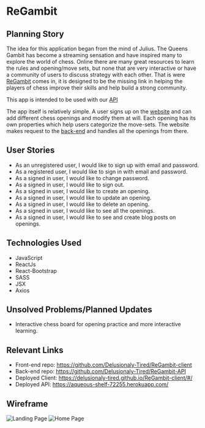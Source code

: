 # ReGambit  

## Planning Story

The idea for this application began from the mind of Julius. The Queens Gambit has become a streaming sensation and have inspired many to explore the world of chess. Online there are many great resources to learn the rules and opening/move sets, but none that are very interactive or have a community of users to discuss strategy with each other. That is were [ReGambit](https://github.com/Delusionaly-Tired/ReGambit-client) comes in, it is designed to be the missing link in helping the players of chess improve their skills and help build a strong community.  

This app is intended to be used with our [API](https://github.com/Delusionaly-Tired/ReGambit-API)

The app itself is relatively simple. A user signs up on the [website](https://delusionaly-tired.github.io/ReGambit-client/#/) and can add different chess openings and modify them at will. Each opening has its own properties which help users categorize the move-sets. The website makes request to the [back-end](https://aqueous-shelf-72255.herokuapp.com/) and handles all the openings from there.

## User Stories

- As an unregistered user, I would like to sign up with email and password.
- As a registered user, I would like to sign in with email and password.
- As a signed in user, I would like to change password.
- As a signed in user, I would like to sign out.
- As a signed in user, I would like to create an opening.
- As a signed in user, I would like to update an opening.
- As a signed in user, I would like to delete an opening.
- As a signed in user, I would like to see all the openings.
- As a signed in user, I would like to see and create blog posts on openings.

## Technologies Used

- JavaScript
- ReactJs
- React-Bootstrap
- SASS
- JSX
- Axios

## Unsolved Problems/Planned Updates

- Interactive chess board for opening practice and more interactive learning.

## Relevant Links

- Front-end repo: https://github.com/Delusionaly-Tired/ReGambit-client
- Back-end repo: https://github.com/Delusionaly-Tired/ReGambit-API
- Deployed Client: https://delusionaly-tired.github.io/ReGambit-client/#/
- Deployed API: https://aqueous-shelf-72255.herokuapp.com/

## Wireframe

![Landing Page](https://imgur.com/6683KaS)
![Home Page](https://imgur.com/RUBA09K)
